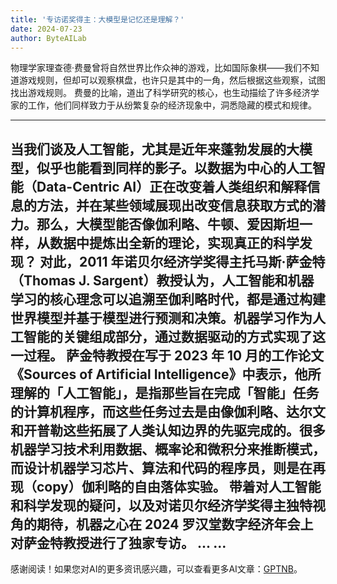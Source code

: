 ```yaml
---
title: '专访诺奖得主：大模型是记忆还是理解？'
date: 2024-07-23
author: ByteAILab
---
```


物理学家理查德·费曼曾将自然世界比作众神的游戏，比如国际象棋——我们不知道游戏规则，但却可以观察棋盘，也许只是其中的一角，然后根据这些观察，试图找出游戏规则。
费曼的比喻，道出了科学研究的核心，也生动描绘了许多经济学家的工作，他们同样致力于从纷繁复杂的经济现象中，洞悉隐藏的模式和规律。

---

当我们谈及人工智能，尤其是近年来蓬勃发展的大模型，似乎也能看到同样的影子。以数据为中心的人工智能（Data-Centric AI）正在改变着人类组织和解释信息的方法，并在某些领域展现出改变信息获取方式的潜力。那么，大模型能否像伽利略、牛顿、爱因斯坦一样，从数据中提炼出全新的理论，实现真正的科学发现？
对此，2011 年诺贝尔经济学奖得主托马斯·萨金特（Thomas J. Sargent）教授认为，人工智能和机器学习的核心理念可以追溯至伽利略时代，都是通过构建世界模型并基于模型进行预测和决策。机器学习作为人工智能的关键组成部分，通过数据驱动的方式实现了这一过程。
萨金特教授在写于 2023 年 10 月的工作论文《Sources of Artificial Intelligence》中表示，他所理解的「人工智能」，是指那些旨在完成「智能」任务的计算机程序，而这些任务过去是由像伽利略、达尔文和开普勒这些拓展了人类认知边界的先驱完成的。很多机器学习技术利用数据、概率论和微积分来推断模式，而设计机器学习芯片、算法和代码的程序员，则是在再现（copy）伽利略的自由落体实验。
带着对人工智能和科学发现的疑问，以及对诺贝尔经济学奖得主独特视角的期待，机器之心在 2024 罗汉堂数字经济年会上对萨金特教授进行了独家专访。
...
…
---
感谢阅读！如果您对AI的更多资讯感兴趣，可以查看更多AI文章：[GPTNB](https://gptnb.com)。
